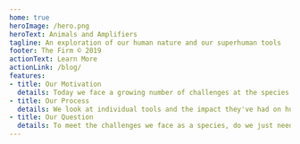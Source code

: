 ```yaml
---
home: true
heroImage: /hero.png
heroText: Animals and Amplifiers
tagline: An exploration of our human nature and our superhuman tools
footer: The Firm © 2019
actionText: Learn More
actionLink: /blog/
features:
- title: Our Motivation
  details: Today we face a growing number of challenges at the species level and we often imagine that our tools of today and tomorrow will save us.
- title: Our Process
  details: We look at individual tools and the impact they've had on humans.
- title: Our Question
  details: To meet the challenges we face as a species, do we just need better tools or do we need better people?
---
```

